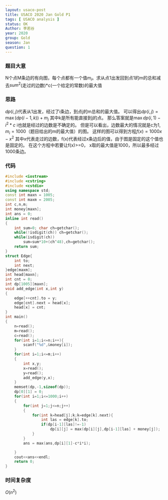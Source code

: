 ```yaml
---
layout: usaco-post
title: USACO 2020 Jan Gold P1
tags: [ USACO analysis ]
status: OK
Author: 李若谷
year: 2020
group: Gold
season: Jan
question: 1
---
```


### 题目大意
N个点M条边的有向图，每个点都有一个值$m_i$。求从点1出发回到点1的m的总和减去$sum^2$(走过的边数)*c(一个给定的常数)的最大值

### 思路
$dp(i,j)$代表从1出发，经过了i条边，到点j的m总和的最大值。
可以得出$dp(i,j) = \max$$(dp(i-1,k)) +m_j$ 其中k是所有能直接到j的点。
那么答案就是$\max dp(i,1) - i^2*c$
i也就是经过的边数是不确定的。
但是可以看出，边数最大的情况就是c为1, $m_i = 1000$（题目给出的m的最大值）的图。
这样的图可以得到方程$f(x) = 1000x - x^2$ 其中x代表走过的边数，f(x)代表经过x条边后的值，由于图是固定的这个值也是固定的。
在这个方程中若要让f(x)>=0， x取的最大值是1000，所以最多经过1000条边。

### 代码
```cpp
#include <iostream>
#include <cstring>
#include <cstdio>
using namespace std;
const int maxn = 1005;
const int maxm = 2005;
int c,n,m;
int money[maxn];
int ans = 0;
inline int read()
{
	int sum=0; char ch=getchar();
	while(!isdigit(ch)) ch=getchar();
	while(isdigit(ch)) 
		sum=sum*10+(ch^48),ch=getchar();
	return sum;
}
struct Edge{
	int to;
	int next;
}edge[maxm];
int head[maxn];
int cnt = 0;
int dp[1005][maxn];
void add_edge(int x,int y)
{
	edge[++cnt].to = y;
	edge[cnt].next = head[x];
	head[x] = cnt;
}
int main()
{	
	n=read();
	m=read();
	c=read();
	for(int i=1;i<=n;i++){
		scanf("%d",&money[i]);
	} 
	for(int i=1;i<=m;i++)
	{
		int x,y;
		x=read();
		y=read();
		add_edge(y,x);
	}
	memset(dp,-1,sizeof(dp));
	dp[0][1] = 0;
	for(int i=1;i<=1000;i++)
	{
		for(int j=1;j<=n;j++)
		{
			for(int k=head[j];k;k=edge[k].next){
				int las = edge[k].to;
				if(dp[i-1][las]!=-1)
					dp[i][j] = max(dp[i][j],dp[i-1][las] + money[j]);
			}
		}
		ans = max(ans,dp[i][1]-c*i*i);

	}
	cout<<ans<<endl;
	return 0;	
}
```
### 时间复杂度
$O(n^2)$

